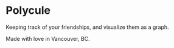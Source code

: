 # Polycule

Keeping track of your friendships, and visualize them as a graph.

Made with love in Vancouver, BC.